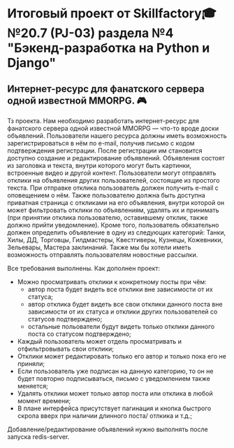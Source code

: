 # Итоговый проект от Skillfactory🎓 №20.7 (PJ-03) раздела №4 "Бэкенд-разработка на Python и Django"
## Интернет-ресурс для фанатского сервера одной известной MMORPG. 🎮

Тз проекта.
Нам необходимо разработать интернет-ресурс для фанатского сервера одной известной MMORPG — что-то вроде доски объявлений. 
Пользователи нашего ресурса должны иметь возможность зарегистрироваться в нём по e-mail, получив письмо с кодом подтверждения регистрации. 
После регистрации им становится доступно создание и редактирование объявлений. 
Объявления состоят из заголовка и текста, внутри которого могут быть картинки, встроенные видео и другой контент. Пользователи могут отправлять отклики на объявления других пользователей, состоящие из простого текста. 
При отправке отклика пользователь должен получить e-mail с оповещением о нём. 
Также пользователю должна быть доступна приватная страница с откликами на его объявления, внутри которой он может фильтровать отклики по объявлениям, удалять их и принимать (при принятии отклика пользователю, оставившему отклик, также должно прийти уведомление). 
Кроме того, пользователь обязательно должен определить объявление в одну из следующих категорий: Танки, Хилы, ДД, Торговцы, Гилдмастеры, Квестгиверы, Кузнецы, Кожевники, Зельевары, Мастера заклинаний.
Также мы бы хотели иметь возможность отправлять пользователям новостные рассылки.

Все требования выполнены.
Как дополнен проект:
- Можно просматривать отклики к конкретному посты при чём: 
  - автор поста будет видеть все отклики вне зависимости от их статуса; 
  - автор отклика будет видеть все свои отклики данного поста вне зависимости от их статуса и отклики других пользователей со статусов подтверждено;
  - остальные польователи будут видеть только отклики данного поста со статусом подтверждено;
- Каждый пользователь может отдель просматривать и отфильтровывать свои отклики;
- Отклики может редактировать только его автор и только пока его не приняли;
- Если пользователь уже подписан на данную категорию, то он не будет повторно подписываться, письмо с уведомлением также меняется;
- Удалять отклики может только автор поста или отклика в любой момент времени;
- В плане интерфейса присутствует пагинация и кнопка быстрого скрола вверх при наличии длинного поста/ отлкика и т.д.;

Добавление/редактирование объявлений нужно выполнять после запуска redis-server.
